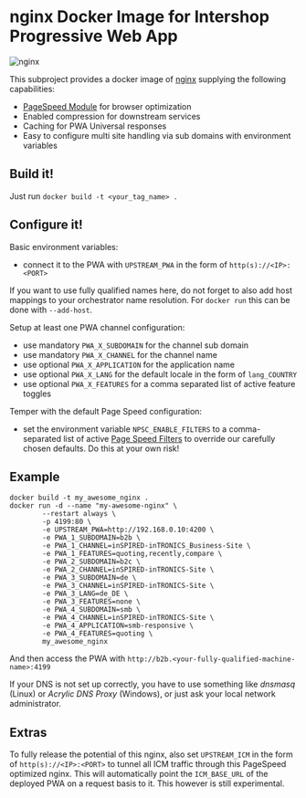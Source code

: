 # nginx Docker Image for Intershop Progressive Web App

![nginx](https://www.nginx.com/wp-content/themes/nginx-new/assets/img/logo.svg)

This subproject provides a docker image of [nginx](https://www.nginx.com/) supplying the following capabilities:

- [PageSpeed Module](https://www.modpagespeed.com/) for browser optimization
- Enabled compression for downstream services
- Caching for PWA Universal responses
- Easy to configure multi site handling via sub domains with environment variables

## Build it!

Just run `docker build -t <your_tag_name> .`

## Configure it!

Basic environment variables:

- connect it to the PWA with `UPSTREAM_PWA` in the form of `http(s)://<IP>:<PORT>`

If you want to use fully qualified names here, do not forget to also add host mappings to your orchestrator name resolution. For `docker run` this can be done with `--add-host`.

Setup at least one PWA channel configuration:

- use mandatory `PWA_X_SUBDOMAIN` for the channel sub domain
- use mandatory `PWA_X_CHANNEL` for the channel name
- use optional `PWA_X_APPLICATION` for the application name
- use optional `PWA_X_LANG` for the default locale in the form of `lang_COUNTRY`
- use optional `PWA_X_FEATURES` for a comma separated list of active feature toggles

Temper with the default Page Speed configuration:

- set the environment variable `NPSC_ENABLE_FILTERS` to a comma-separated list of active [Page Speed Filters](https://www.modpagespeed.com/examples/) to override our carefully chosen defaults. Do this at your own risk!

## Example

```
docker build -t my_awesome_nginx .
docker run -d --name "my-awesome-nginx" \
        --restart always \
        -p 4199:80 \
        -e UPSTREAM_PWA=http://192.168.0.10:4200 \
        -e PWA_1_SUBDOMAIN=b2b \
        -e PWA_1_CHANNEL=inSPIRED-inTRONICS_Business-Site \
        -e PWA_1_FEATURES=quoting,recently,compare \
        -e PWA_2_SUBDOMAIN=b2c \
        -e PWA_2_CHANNEL=inSPIRED-inTRONICS-Site \
        -e PWA_3_SUBDOMAIN=de \
        -e PWA_3_CHANNEL=inSPIRED-inTRONICS-Site \
        -e PWA_3_LANG=de_DE \
        -e PWA_3_FEATURES=none \
        -e PWA_4_SUBDOMAIN=smb \
        -e PWA_4_CHANNEL=inSPIRED-inTRONICS-Site \
        -e PWA_4_APPLICATION=smb-responsive \
        -e PWA_4_FEATURES=quoting \
        my_awesome_nginx
```

And then access the PWA with `http://b2b.<your-fully-qualified-machine-name>:4199`

If your DNS is not set up correctly, you have to use something like _dnsmasq_ (Linux) or _Acrylic DNS Proxy_ (Windows), or just ask your local network administrator.

## Extras

To fully release the potential of this nginx, also set `UPSTREAM_ICM` in the form of `http(s)://<IP>:<PORT>` to tunnel all ICM traffic through this PageSpeed optimized nginx. This will automatically point the `ICM_BASE_URL` of the deployed PWA on a request basis to it. This however is still experimental.
